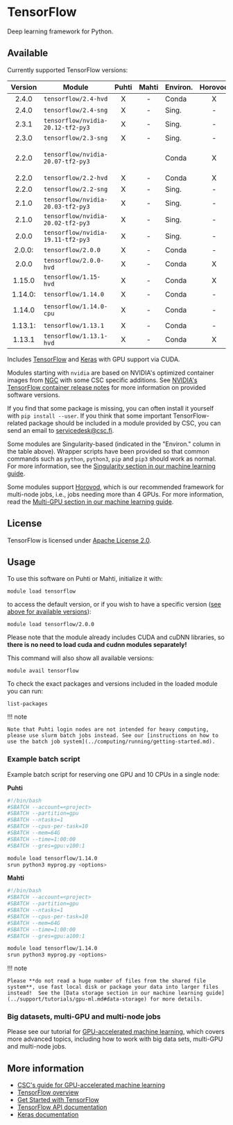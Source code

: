 # TensorFlow

Deep learning framework for Python.

## Available

Currently supported TensorFlow versions:

| Version | Module                            | Puhti | Mahti | Environ. | Horovod | Notes                        |
|:-------:|-----------------------------------|:-----:|:-----:|----------|:-------:|------------------------------|
| 2.4.0   | `tensorflow/2.4-hvd`              | X     | -     | Conda    | X       |                              |
| 2.4.0   | `tensorflow/2.4-sng`              | X     | -     | Sing.    | -       |                              |
| 2.3.1   | `tensorflow/nvidia-20.12-tf2-py3` | X     | -     | Sing.    | -       |                              |
| 2.3.0   | `tensorflow/2.3-sng`              | X     | -     | Sing.    | -       |                              |
| 2.2.0   | `tensorflow/nvidia-20.07-tf2-py3` |       |       | Conda    | X       | experimental Horovod support |
| 2.2.0   | `tensorflow/2.2-hvd`              | X     | -     | Conda    | X       |                              |
| 2.2.0   | `tensorflow/2.2-sng`              | X     | -     | Sing.    | -       |                              |
| 2.1.0   | `tensorflow/nvidia-20.03-tf2-py3` | X     | -     | Sing.    | -       |                              |
| 2.1.0   | `tensorflow/nvidia-20.02-tf2-py3` | X     | -     | Sing.    | -       |                              |
| 2.0.0   | `tensorflow/nvidia-19.11-tf2-py3` | X     | -     | Sing.    | -       |                              |
| 2.0.0:  | `tensorflow/2.0.0`                | X     | -     | Conda    | -       |                              |
| 2.0.0   | `tensorflow/2.0.0-hvd`            | X     | -     | Conda    | X       |                              |
| 1.15.0  | `tensorflow/1.15-hvd`             | X     | -     | Conda    | X       |                              |
| 1.14.0: | `tensorflow/1.14.0`               | X     | -     | Conda    | -       |                              |
| 1.14.0  | `tensorflow/1.14.0-cpu`           | X     | -     | Conda    | -       | Optimized for CPU            |
| 1.13.1: | `tensorflow/1.13.1`               | X     | -     | Conda    | -       |                              |
| 1.13.1  | `tensorflow/1.13.1-hvd`           | X     | -     | Conda    | X       |                              |

Includes [TensorFlow](https://www.tensorflow.org/) and [Keras](https://keras.io/) with GPU support via CUDA.

Modules starting with `nvidia` are based on NVIDIA's optimized
container images from
[NGC](https://ngc.nvidia.com/catalog/containers/nvidia:tensorflow) with
some CSC specific additions. See [NVIDIA's TensorFlow container
release
notes](https://docs.nvidia.com/deeplearning/frameworks/tensorflow-release-notes/index.html)
for more information on provided software versions.

If you find that some package is missing, you can often install it yourself with `pip install --user`. If you think that some important TensorFlow-related package should be included in a module provided by CSC, you can send an email to [servicedesk@csc.fi](mailto:servicedesk@csc.fi).

Some modules are Singularity-based (indicated in the "Environ." column in the table above). Wrapper scripts have been provided so that common commands such as `python`, `python3`, `pip` and `pip3` should work as normal. For more information, see the [Singularity section in our machine learning guide](../support/tutorials/gpu-ml.md#singularity).

Some modules support [Horovod](https://horovod.ai/), which is our recommended framework for multi-node jobs, i.e., jobs needing more than 4 GPUs. For more information, read the [Multi-GPU section in our machine learning guide](../support/tutorials/gpu-ml.md#multi-gpu-and-multi-node-jobs).


## License

TensorFlow is licensed under [Apache License 2.0](https://github.com/tensorflow/tensorflow/blob/master/LICENSE).

## Usage

To use this software on Puhti or Mahti, initialize it with:

```text
module load tensorflow
```

to access the default version, or if you wish to have a specific version ([see above for available versions](#available)):

```text
module load tensorflow/2.0.0
```

Please note that the module already includes CUDA and cuDNN libraries, so **there is no need to load cuda and cudnn modules separately!**

This command will also show all available versions:

```text
module avail tensorflow
```

To check the exact packages and versions included in the loaded module you can run:

```text
list-packages
```

!!! note 

    Note that Puhti login nodes are not intended for heavy computing, please use slurm batch jobs instead. See our [instructions on how to use the batch job system](../computing/running/getting-started.md).

### Example batch script

Example batch script for reserving one GPU and 10 CPUs in a single node:

**Puhti**

```bash
#!/bin/bash
#SBATCH --account=<project>
#SBATCH --partition=gpu
#SBATCH --ntasks=1
#SBATCH --cpus-per-task=10
#SBATCH --mem=64G
#SBATCH --time=1:00:00
#SBATCH --gres=gpu:v100:1

module load tensorflow/1.14.0
srun python3 myprog.py <options>
```

**Mahti**

```bash
#!/bin/bash
#SBATCH --account=<project>
#SBATCH --partition=gpu
#SBATCH --ntasks=1
#SBATCH --cpus-per-task=10
#SBATCH --mem=64G
#SBATCH --time=1:00:00
#SBATCH --gres=gpu:a100:1

module load tensorflow/1.14.0
srun python3 myprog.py <options>
```


!!! note

    Please **do not read a huge number of files from the shared file system**, use fast local disk or package your data into larger files instead!  See the [Data storage section in our machine learning guide](../support/tutorials/gpu-ml.md#data-storage) for more details.

### Big datasets, multi-GPU and multi-node jobs

Please see our tutorial for [GPU-accelerated machine learning](../support/tutorials/gpu-ml.md), which covers more advanced topics, including how to work with big data sets, multi-GPU and multi-node jobs.


## More information

- [CSC's guide for GPU-accelerated machine learning](../support/tutorials/gpu-ml.md)
- [TensorFlow overview](https://www.tensorflow.org/overview/)
- [Get Started with TensorFlow](https://www.tensorflow.org/tutorials)
- [TensorFlow API documentation](https://www.tensorflow.org/api_docs/python/tf)
- [Keras documentation](https://keras.io/)
